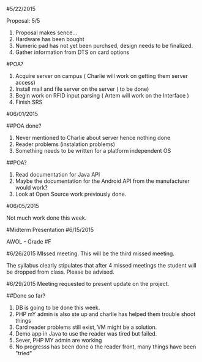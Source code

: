 #5/22/2015

Proposal:
5/5

1. Proposal makes sence...
2. Hardware has been bought
3. Numeric pad has not yet been purchsed, design needs to be finalized.
4. Gather information from DTS on card options

#POA?

1. Acquire server on campus ( Charlie will work on getting them server access)
2. Install mail and file server on the server ( to be done)
3. Begin work on RFID input parsing ( Artem will work on the Interface )
4. Finish SRS

#06/01/2015

##POA done?

1. Never mentioned to Charlie about server hence nothing done
2. Reader problems (instalation problems)
3. Something needs to be written for a platform independent OS


##POA?

1. Read documentation for Java API
2. Maybe the documentation for the Android API from the manufacturer would work?
3. Look at Open Source work previously done.

#06/05/2015

Not much work done this week.

#Midterm Presentation
#6/15/2015

AWOL - Grade #F

#6/26/2015
MIssed meeting. This will be the third missed meeting.

The syllabus clearly stipulates that after 4 missed meetings the student will be dropped from class. Please be advised.

#6/29/2015
Meeting requested to present update on the project.

##Done so far?

1. DB is going to be done this week.
2. PHP mY admin is also ste up and charlie has helped them trouble shoot things
3. Card reader problems still exist, VM might be a solution.
4. Demo app in Java to use the reader was tired but failed.
5. Sever, PHP MY admin are working
6. No progresss has been done o the reader front, many things have been "tried"








